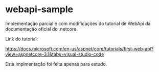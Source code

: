 # webapi-sample

Implementação parcial e com modificações do tutorial de WebApi da documentação oficial do .netcore.

Link do tutorial:

https://docs.microsoft.com/en-us/aspnet/core/tutorials/first-web-api?view=aspnetcore-3.1&tabs=visual-studio-code

Esta implmentação foi feita apenas para estudo.
